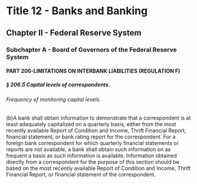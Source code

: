 
# Title 12 - Banks and Banking
## Chapter II - Federal Reserve System
### Subchapter A - Board of Governors of the Federal Reserve System
#### PART 206-LIMITATIONS ON INTERBANK LIABILITIES (REGULATION F)
##### § 206.5 Capital levels of correspondents.
###### Frequency of monitoring capital levels.

(b)A bank shall obtain information to demonstrate that a correspondent is at least adequately capitalized on a quarterly basis, either from the most recently available Report of Condition and Income, Thrift Financial Report, financial statement, or bank rating report for the correspondent. For a foreign bank correspondent for which quarterly financial statements or reports are not available, a bank shall obtain such information on as frequent a basis as such information is available. Information obtained directly from a correspondent for the purpose of this section should be based on the most recently available Report of Condition and Income, Thrift Financial Report, or financial statement of the correspondent.
